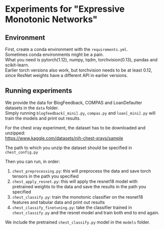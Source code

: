 # Experiments for "Expressive Monotonic Networks"

## Environment
First, create a conda environment with the `requirements.yml`.  
Sometimes conda environments might be a pain.  
What you need is pytorch(1.12), numpy, tqdm, torchvision(0.13), pandas and scikit-learn.  
Earlier torch versions also work, but torchvision needs to be at least 0.12, since ResNet weights have a different API in earlier versions.  


## Running experiments
We provide the data for BlogFeedback, COMPAS and LoanDefaulter datasets in the `data` folder.  
Simply running `blogfeedback[_mini].py`, `compas.py` and `loan[_mini].py` will train the models and print out results.  

For the chest xray experiment, the dataset has to be downloaded and unzipped:  
https://www.kaggle.com/datasets/nih-chest-xrays/sample

The path to which you unzip the dataset should be specified in `chest_config.py`

Then you can run, in order:
1. `chest_preprocessing.py`: this will preprocess the data and save torch tensors in the path you specified  
2. `chest_apply_resnet.py`: this will apply the resnet18 model with pretrained weights to the data and save the results in the path you specified  
3. `chest_classify.py`: train the monotonic classifier on the resnet18 features and tabular data and print out results
4. `chest_classify_finetuning.py`: take the classifier trained in `chest_classify.py` and the resnet model and train both end to end again.

We include the pretrained `chest_classify.py` model in the `models` folder.
